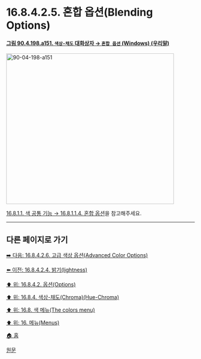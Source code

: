 # 16.8.4.2.5. 혼합 옵션(Blending Options)

<a id="90-04-198-a151"></a>

#### [그림 90.4.198.a151. `색상-채도` 대화상자 → `혼합 옵션` (Windows) (우리말)](./90-04-0198-hue_chroma.md#90-04-198-a151)
<img width="448" height="402" alt="90-04-198-a151" src="https://github.com/user-attachments/assets/0a4ed7bd-18a0-4663-adac-35a9af1764b2" />

[16.8.1.1. 색 공통 기능 → 16.8.1.1.4. 혼합 옵션](./16-08-01-01-04-blending_options.md)을 참고해주세요.

***

## 다른 페이지로 가기

[➡️ 다음: 16.8.4.2.6. 고급 색상 옵션(Advanced Color Options)](./16-08-04-02-06-advanced_color_options.md)

[⬅️ 이전: 16.8.4.2.4. 밝기(lightness)](./16-08-04-02-04-lightness.md)

[⬆️ 위: 16.8.4.2. 옵션(Options)](./16-08-04-02-00-options.md)

[⬆️ 위: 16.8.4. 색상-채도(Chroma)(Hue-Chroma)](./16-08-04-00-hue-chroma.md)

[⬆️ 위: 16.8. 색 메뉴(The colors menu)](./16-08-00-the-colors-menu.md)

[⬆️ 위: 16. 메뉴(Menus)](./16-00-menus.md)

[🏠 홈](./00-home.md)

[원문](https://docs.gimp.org/2.10/ko/gimp-filter-hue-chroma.html#idm30719)